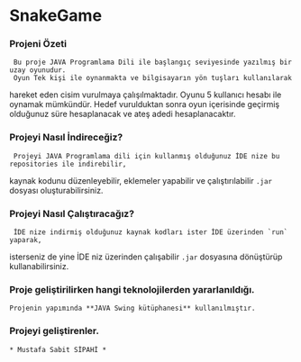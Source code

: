 # SnakeGame

### Projeni Özeti

	 Bu proje JAVA Programlama Dili ile başlangıç seviyesinde yazılmış bir uzay oyunudur.
	 Oyun Tek kişi ile oynanmakta ve bilgisayarın yön tuşları kullanılarak
  hareket eden cisim vurulmaya çalışılmaktadır.
	 Oyunu 5 kullanıcı hesabı ile oynamak mümkündür.
	 Hedef vurulduktan sonra oyun içerisinde geçirmiş olduğunuz süre hesaplanacak
  ve ateş adedi hesaplanacaktır.
 
### Projeyi Nasıl İndireceğiz?

	 Projeyi JAVA Programlama dili için kullanmış olduğunuz İDE nize bu repositories ile indirebilir, 
  kaynak kodunu düzenleyebilir, eklemeler yapabilir ve çalıştırılabilir `.jar` dosyası oluşturabilirsiniz.
	
### Projeyi Nasıl Çalıştıracağız?

	 İDE nize indirmiş olduğunuz kaynak kodları ister İDE üzerinden `run` yaparak,
  isterseniz de yine İDE niz üzerinden çalışabilir `.jar` dosyasına dönüştürüp kullanabilirsiniz.

### Proje geliştirilirken hangi teknolojilerden yararlanıldığı.

	Projenin yapımında **JAVA Swing kütüphanesi** kullanılmıştır.
	
### Projeyi geliştirenler.

	* Mustafa Sabit SİPAHİ *

